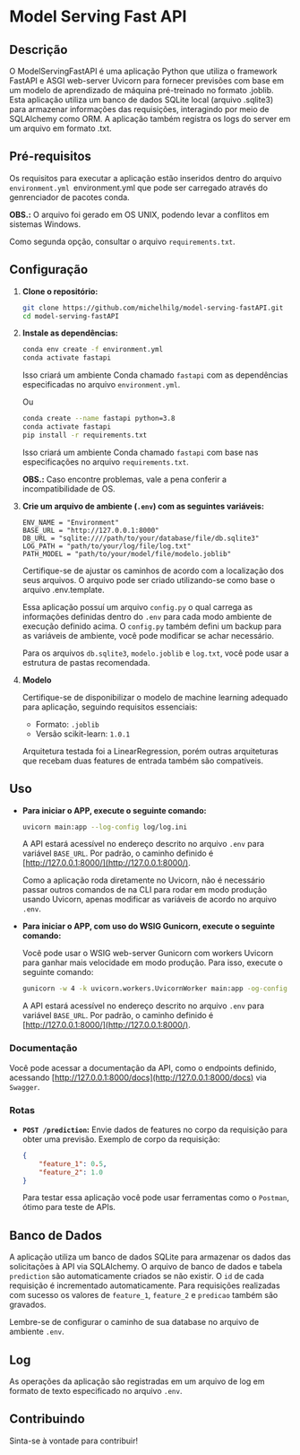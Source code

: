# Model Serving Fast API

## Descrição

O ModelServingFastAPI é uma aplicação Python que utiliza o framework FastAPI e ASGI web-server Uvicorn para fornecer previsões com base em um modelo de aprendizado de máquina pré-treinado no formato .joblib. Esta aplicação utiliza um banco de dados SQLite local (arquivo .sqlite3) para armazenar informações das requisições, interagindo por meio de SQLAlchemy como ORM. A aplicação também registra os logs do server em um arquivo em formato .txt.

## Pré-requisitos

Os requisitos para executar a aplicação estão inseridos dentro do arquivo `environment.yml `environment.yml que pode ser carregado através do genrenciador de pacotes conda.

**OBS.:** O arquivo foi gerado em OS UNIX, podendo levar a conflitos em sistemas Windows.

Como segunda opção, consultar o arquivo `requirements.txt`.

## Configuração

1. **Clone o repositório:**

    ```bash
    git clone https://github.com/michelhilg/model-serving-fastAPI.git
    cd model-serving-fastAPI
    ```

2. **Instale as dependências:**

    ```bash
    conda env create -f environment.yml
    conda activate fastapi
    ```

    Isso criará um ambiente Conda chamado `fastapi` com as dependências especificadas no arquivo `environment.yml`.

    Ou

    ```bash
    conda create --name fastapi python=3.8
    conda activate fastapi
    pip install -r requirements.txt
    ```

   Isso criará um ambiente Conda chamado `fastapi` com base nas especificações no arquivo `requirements.txt`.

   **OBS.:** Caso encontre problemas, vale a pena conferir a incompatibilidade de OS.

3. **Crie um arquivo de ambiente (`.env`) com as seguintes variáveis:**

    ```dotenv
    ENV_NAME = "Environment"
    BASE_URL = "http://127.0.0.1:8000"
    DB_URL = "sqlite:////path/to/your/database/file/db.sqlite3"
    LOG_PATH = "path/to/your/log/file/log.txt"
    PATH_MODEL = "path/to/your/model/file/modelo.joblib"
    ```

   Certifique-se de ajustar os caminhos de acordo com a localização dos seus arquivos. O arquivo pode ser criado utilizando-se como base o arquivo .env.template.
   
   Essa aplicação possuí um arquivo `config.py` o qual carrega as informações definidas dentro do `.env` para cada modo ambiente de execução definido acima. O `config.py` também defini um backup para as variáveis de ambiente, você pode modificar se achar necessário.

   Para os arquivos `db.sqlite3`, `modelo.joblib` e `log.txt`, você pode usar a estrutura de pastas recomendada.

4. **Modelo**

    Certifique-se de disponibilizar o modelo de machine learning adequado para aplicação, seguindo requisitos essenciais:

    - Formato: `.joblib`
    - Versão scikit-learn: `1.0.1`

    Arquitetura testada foi a LinearRegression, porém outras arquiteturas que recebam duas features de entrada também são compatíveis.

## Uso

- **Para iniciar o APP, execute o seguinte comando:**

    ```bash
    uvicorn main:app --log-config log/log.ini
    ```

    A API estará acessível no endereço descrito no arquivo `.env` para variável `BASE_URL`. Por padrão, o caminho definido é [http://127.0.0.1:8000/](http://127.0.0.1:8000/).

    Como a aplicação roda diretamente no Uvicorn, não é necessário passar outros comandos de na CLI para rodar em modo produção usando Uvicorn, apenas modificar as variáveis de acordo no arquivo `.env`.

- **Para iniciar o APP, com uso do WSIG Gunicorn, execute o seguinte comando:**

    Você pode usar o WSIG web-server Gunicorn com workers Uvicorn para ganhar mais velocidade em modo produção. Para isso, execute o seguinte comando:

    ```bash
    gunicorn -w 4 -k uvicorn.workers.UvicornWorker main:app -og-config log/log.ini
    ```
    
    A API estará acessível no endereço descrito no arquivo `.env` para variável `BASE_URL`. Por padrão, o caminho definido é [http://127.0.0.1:8000/](http://127.0.0.1:8000/).

### Documentação

Você pode acessar a documentação da API, como o endpoints definido, acessando [http://127.0.0.1:8000/docs](http://127.0.0.1:8000/docs) via `Swagger`.

### Rotas

- **`POST /prediction`:** Envie dados de features no corpo da requisição para obter uma previsão. Exemplo de corpo da requisição:

    ```json
    {
        "feature_1": 0.5,
        "feature_2": 1.0
    }
    ```

    Para testar essa aplicação você pode usar ferramentas como o `Postman`, ótimo para teste de APIs.

## Banco de Dados

A aplicação utiliza um banco de dados SQLite para armazenar os dados das solicitações à API via SQLAlchemy. O arquivo de banco de dados e tabela `prediction` são automaticamente criados se não existir. O `id` de cada requisição é incrementado automaticamente. Para requisições realizadas com sucesso os valores de `feature_1`, `feature_2` e `predicao` também são gravados.

Lembre-se de configurar o caminho de sua database no arquivo de ambiente `.env`.

## Log

As operações da aplicação são registradas em um arquivo de log em formato de texto especificado no arquivo `.env`.

## Contribuindo

Sinta-se à vontade para contribuir!